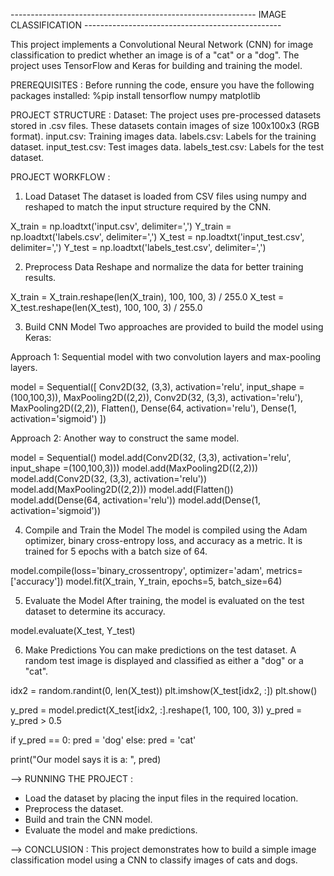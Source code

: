 ------------------------------------------------------------- IMAGE CLASSIFICATION -------------------------------------------------

This project implements a Convolutional Neural Network (CNN) for image classification to predict whether an image is of a "cat" or a "dog". The project uses TensorFlow and Keras for building and training the model.

PREREQUISITES :
Before running the code, ensure you have the following packages installed:
%pip install tensorflow numpy matplotlib

PROJECT STRUCTURE : 
Dataset: The project uses pre-processed datasets stored in .csv files. These datasets contain images of size 100x100x3 (RGB format).
input.csv: Training images data.
labels.csv: Labels for the training dataset.
input_test.csv: Test images data.
labels_test.csv: Labels for the test dataset.

PROJECT WORKFLOW : 
1. Load Dataset
The dataset is loaded from CSV files using numpy and reshaped to match the input structure required by the CNN.

X_train = np.loadtxt('input.csv', delimiter=',')
Y_train = np.loadtxt('labels.csv', delimiter=',')
X_test = np.loadtxt('input_test.csv', delimiter=',')
Y_test = np.loadtxt('labels_test.csv', delimiter=',')

2. Preprocess Data
Reshape and normalize the data for better training results.

X_train = X_train.reshape(len(X_train), 100, 100, 3) / 255.0
X_test = X_test.reshape(len(X_test), 100, 100, 3) / 255.0

3. Build CNN Model
Two approaches are provided to build the model using Keras:

Approach 1: Sequential model with two convolution layers and max-pooling layers.

model = Sequential([
    Conv2D(32, (3,3), activation='relu', input_shape =(100,100,3)),
    MaxPooling2D((2,2)),
    Conv2D(32, (3,3), activation='relu'),
    MaxPooling2D((2,2)),
    Flatten(),
    Dense(64, activation='relu'),
    Dense(1, activation='sigmoid')
])

Approach 2: Another way to construct the same model.

model = Sequential()
model.add(Conv2D(32, (3,3), activation='relu', input_shape =(100,100,3)))
model.add(MaxPooling2D((2,2)))
model.add(Conv2D(32, (3,3), activation='relu'))
model.add(MaxPooling2D((2,2)))
model.add(Flatten())
model.add(Dense(64, activation='relu'))
model.add(Dense(1, activation='sigmoid'))

4. Compile and Train the Model
The model is compiled using the Adam optimizer, binary cross-entropy loss, and accuracy as a metric. It is trained for 5 epochs with a batch size of 64.

model.compile(loss='binary_crossentropy', optimizer='adam', metrics=['accuracy'])
model.fit(X_train, Y_train, epochs=5, batch_size=64)

5. Evaluate the Model
After training, the model is evaluated on the test dataset to determine its accuracy.

model.evaluate(X_test, Y_test)

6. Make Predictions
You can make predictions on the test dataset. A random test image is displayed and classified as either a "dog" or a "cat".

idx2 = random.randint(0, len(X_test))
plt.imshow(X_test[idx2, :])
plt.show()

y_pred = model.predict(X_test[idx2, :].reshape(1, 100, 100, 3))
y_pred = y_pred > 0.5

if y_pred == 0:
    pred = 'dog'
else:
    pred = 'cat'

print("Our model says it is a: ", pred)

--> RUNNING THE PROJECT : 
* Load the dataset by placing the input files in the required location.
* Preprocess the dataset.
* Build and train the CNN model.
* Evaluate the model and make predictions.
  
--> CONCLUSION : 
This project demonstrates how to build a simple image classification model using a CNN to classify images of cats and dogs.
